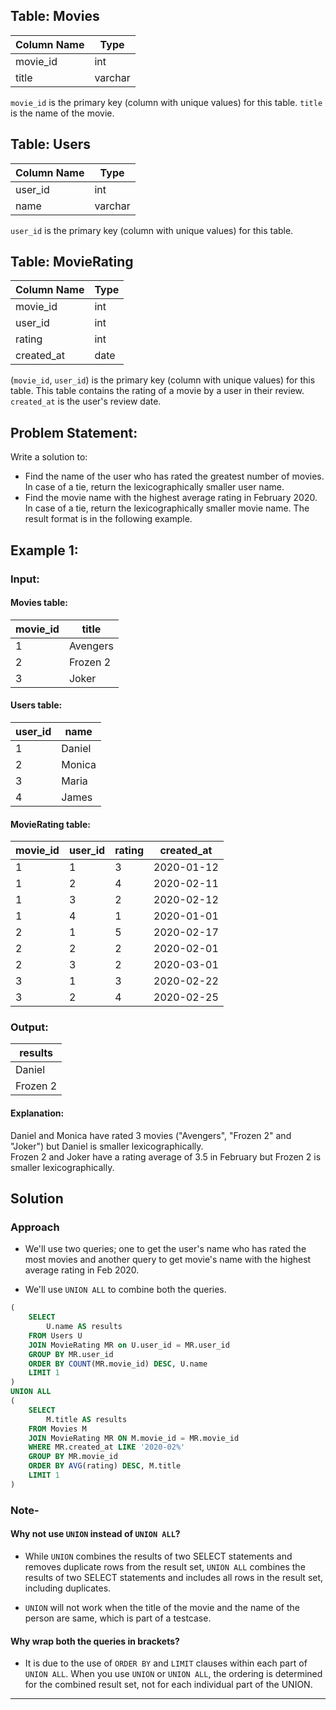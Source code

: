 ## Table: Movies

| Column Name   | Type    |
----------------|----------
| movie_id      | int     |
| title         | varchar |

`movie_id` is the primary key (column with unique values) for this table.
`title` is the name of the movie.
 

## Table: Users

| Column Name   | Type    |
|---------------|---------|
| user_id       | int     |
| name          | varchar |

`user_id` is the primary key (column with unique values) for this table.
 

## Table: MovieRating


| Column Name   | Type    |
|---------------|---------|
| movie_id      | int     |
| user_id       | int     |
| rating        | int     |
| created_at    | date    |

(`movie_id`, `user_id`) is the primary key (column with unique values) for this table.
This table contains the rating of a movie by a user in their review.
`created_at` is the user's review date. 
 
## Problem Statement: 

Write a solution to:

* Find the name of the user who has rated the greatest number of movies. In case of a tie, return the lexicographically smaller user name.
* Find the movie name with the highest average rating in February 2020. In case of a tie, return the lexicographically smaller movie name.
The result format is in the following example.

## Example 1:

### Input: 

#### Movies table:

| movie_id    |  title       |
|-------------|--------------|
| 1           | Avengers     |
| 2           | Frozen 2     |
| 3           | Joker        |

#### Users table:

| user_id     |  name        |
|-------------|--------------|
| 1           | Daniel       |
| 2           | Monica       |
| 3           | Maria        |
| 4           | James        |

#### MovieRating table:

| movie_id    | user_id      | rating       | created_at  |
|-------------|--------------|--------------|-------------|
| 1           | 1            | 3            | 2020-01-12  |
| 1           | 2            | 4            | 2020-02-11  |
| 1           | 3            | 2            | 2020-02-12  |
| 1           | 4            | 1            | 2020-01-01  |
| 2           | 1            | 5            | 2020-02-17  | 
| 2           | 2            | 2            | 2020-02-01  | 
| 2           | 3            | 2            | 2020-03-01  |
| 3           | 1            | 3            | 2020-02-22  | 
| 3           | 2            | 4            | 2020-02-25  | 


### Output: 

| results      |
|--------------|
| Daniel       |
| Frozen 2     |


#### Explanation: 
Daniel and Monica have rated 3 movies ("Avengers", "Frozen 2" and "Joker") but Daniel is smaller lexicographically.<br>
Frozen 2 and Joker have a rating average of 3.5 in February but Frozen 2 is smaller lexicographically.

## Solution 

### Approach

* We'll use two queries; one to get the user's name who has rated the most movies and another query to get movie's name with the highest average rating in Feb 2020. 

* We'll use `UNION ALL` to combine both the queries. 

```sql
(
    SELECT 
        U.name AS results
    FROM Users U 
    JOIN MovieRating MR on U.user_id = MR.user_id 
    GROUP BY MR.user_id
    ORDER BY COUNT(MR.movie_id) DESC, U.name
    LIMIT 1
)
UNION ALL
(
    SELECT
        M.title AS results
    FROM Movies M
    JOIN MovieRating MR ON M.movie_id = MR.movie_id 
    WHERE MR.created_at LIKE '2020-02%'
    GROUP BY MR.movie_id
    ORDER BY AVG(rating) DESC, M.title
    LIMIT 1
)
```

### Note-

#### Why not use `UNION` instead of `UNION ALL`? 

* While `UNION` combines the results of two SELECT statements and removes duplicate rows from the result set, `UNION ALL` combines the results of two SELECT statements and includes all rows in the result set, including duplicates.

* `UNION` will not work when the title of the movie and the name of the person are same, which is part of a testcase. 

#### Why wrap both the queries in brackets?
* It is due to the use of `ORDER BY` and `LIMIT` clauses within each part of `UNION ALL`. When you use `UNION` or `UNION ALL`, the ordering is determined for the combined result set, not for each individual part of the UNION.


---

